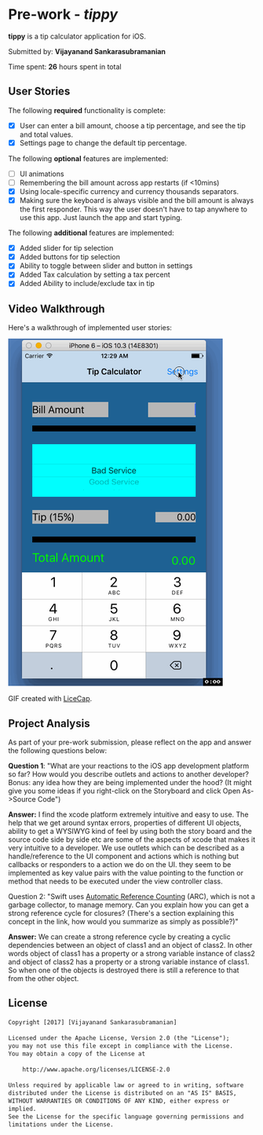 # Pre-work - *tippy*

**tippy** is a tip calculator application for iOS.

Submitted by: **Vijayanand Sankarasubramanian**

Time spent: **26** hours spent in total

## User Stories

The following **required** functionality is complete:

* [x] User can enter a bill amount, choose a tip percentage, and see the tip and total values.
* [x] Settings page to change the default tip percentage.

The following **optional** features are implemented:
* [ ] UI animations
* [ ] Remembering the bill amount across app restarts (if <10mins)
* [x] Using locale-specific currency and currency thousands separators.
* [x] Making sure the keyboard is always visible and the bill amount is always the first responder. This way the user doesn't have to tap anywhere to use this app. Just launch the app and start typing.

The following **additional** features are implemented:

- [x] Added slider for tip selection
- [x] Added buttons for tip selection
- [x] Ability to toggle between slider and button in settings
- [x] Added Tax calculation by setting a tax percent
- [x] Added Ability to include/exclude tax in tip 

## Video Walkthrough 

Here's a walkthrough of implemented user stories:

<img src='https://github.com/vijayanands/Tippy/blob/master/tipCalculatorDemo.gif' title='Video Walkthrough' width='' alt='Video Walkthrough' />

GIF created with [LiceCap](http://www.cockos.com/licecap/).

## Project Analysis

As part of your pre-work submission, please reflect on the app and answer the following questions below:

**Question 1**: "What are your reactions to the iOS app development platform so far? How would you describe outlets and actions to another developer? Bonus: any idea how they are being implemented under the hood? (It might give you some ideas if you right-click on the Storyboard and click Open As->Source Code")

**Answer:** I find the xcode platform extremely intuitive and easy to use. The help that we get around syntax errors, properties of different UI objects, ability to get a WYSIWYG kind of feel by using both the story board and the source code side by side etc are some of the aspects of xcode that makes it very intuitive to a developer. We use outlets which can be described as a handle/reference to the UI component and actions which is nothing but callbacks or responders to a action we do on the UI. they seem to be implemented as key value pairs with the value pointing to the function or method that needs to be executed under the view controller class.

Question 2: "Swift uses [Automatic Reference Counting](https://developer.apple.com/library/content/documentation/Swift/Conceptual/Swift_Programming_Language/AutomaticReferenceCounting.html#//apple_ref/doc/uid/TP40014097-CH20-ID49) (ARC), which is not a garbage collector, to manage memory. Can you explain how you can get a strong reference cycle for closures? (There's a section explaining this concept in the link, how would you summarize as simply as possible?)"

**Answer:** We can create a strong reference cycle by creating a cyclic dependencies between an object of class1 and an object of class2. In other words object of class1 has a property or a strong variable instance of class2 and object of class2 has a property or a strong variable instance of class1. So when one of the objects is destroyed there is still a reference to that from the other object.


## License

    Copyright [2017] [Vijayanand Sankarasubramanian]

    Licensed under the Apache License, Version 2.0 (the "License");
    you may not use this file except in compliance with the License.
    You may obtain a copy of the License at

        http://www.apache.org/licenses/LICENSE-2.0

    Unless required by applicable law or agreed to in writing, software
    distributed under the License is distributed on an "AS IS" BASIS,
    WITHOUT WARRANTIES OR CONDITIONS OF ANY KIND, either express or implied.
    See the License for the specific language governing permissions and
    limitations under the License.
